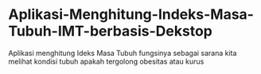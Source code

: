 # Aplikasi-Menghitung-Indeks-Masa-Tubuh-IMT-berbasis-Dekstop
Aplikasi menghitung Ideks Masa Tubuh fungsinya sebagai sarana kita melihat kondisi tubuh apakah tergolong obesitas atau kurus
